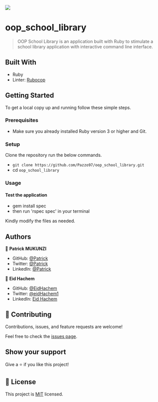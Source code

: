 ![](https://img.shields.io/badge/Microverse-blueviolet)

# oop_school_library

> OOP School Library is an application built with Ruby to stimulate a school library application with interactive command line interface.

## Built With

- Ruby
- Linter: [Rubocop](https://rubocop.org/)

## Getting Started

To get a local copy up and running follow these simple steps.

### Prerequisites

- Make sure you already installed Ruby version 3 or higher and Git.

### Setup

Clone the repository run the below commands.

- `git clone https://github.com/Pazzo97/oop_school_library.git`
- cd `oop_school_library`

### Usage

#### Test the application

- gem install spec
- then run 'rspec spec' in your terminal

Kindly modify the files as needed.

## Authors

👤 **Patrick MUKUNZI**

- GitHub: [@Patrick](https://github.com/Pazzo97)
- Twitter: [@Patrick](https://twitter.com/mukunzipat)
- LinkedIn: [@Patrick](https://www.linkedin.com/in/patrick-mukunzi/)

👤 **Eid Hachem**

- GitHub: [@EidHachem](https://github.com/EidHachem)
- Twitter: [@eidHachem1](https://twitter.com/@eidHachem1)
- LinkedIn: [Eid Hachem](https://www.linkedin.com/in/eid-hachem/)


## 🤝 Contributing

Contributions, issues, and feature requests are welcome!

Feel free to check the [issues page](https://github.com/Pazzo97/oop_school_library/issues).

## Show your support

Give a ⭐️ if you like this project!

## 📝 License

This project is [MIT](./MIT.md) licensed.
